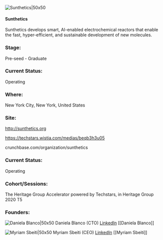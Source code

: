 

![Sunthetics|50x50](https://apimg.techstars.com/connect/images/image_files/5f343a01a36c113b6000013e/original/SlideBackground_4_3.png)

#### Sunthetics
Sunthetics develops smart, AI-enabled electrochemical reactors that enable the fast, hyper-efficient, and sustainable development of new molecules.

### Stage: 
Pre-seed - Graduate 

### Current Status: 
Operating

### Where:
New York City, New York, United States

### Site:
http://sunthetics.org

https://techstars.wistia.com/medias/beqb3h3u05

crunchbase.com/organization/sunthetics

### Current Status: 
Operating

### Cohort/Sessions: 
The Heritage Group Accelerator powered by Techstars, in Heritage Group 2020 T5

### Founders: 

![Daniela Blanco|50x50](https://apimg.techstars.com/connect/images/image_files/5f35518334a60d0abe000217/original/bc2b0d13-53e1-4012-ad37-58e68605fc25_%282%29.JPG) Daniela Blanco (CTO) [LinkedIn](https://linkedin.com/in/daniela-blanco-84aa059b) [[Daniela Blanco]]

![Myriam Sbeiti|50x50](https://www.f6s.com/images/profile-placeholder-user.jpg) Myriam Sbeiti (CEO) [LinkedIn](https://linkedin.com/in/myriam-sbeiti-126052135) [[Myriam Sbeiti]]


